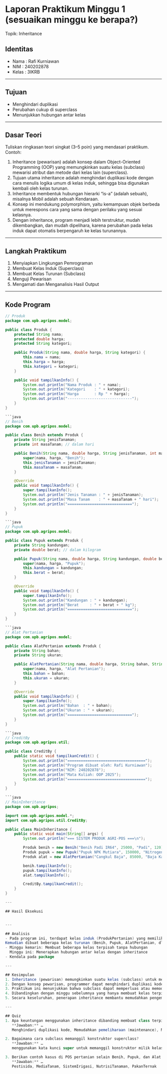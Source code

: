 # Laporan Praktikum Minggu 1 (sesuaikan minggu ke berapa?)
Topik: Inheritance

## Identitas
- Nama  : Rafi Kurniawan
- NIM   : 240202878
- Kelas : 3IKRB

---

## Tujuan
- Menghindari duplikasi
- Perubahan cukup di superclass
- Menunjukkan hubungan antar kelas

---

## Dasar Teori
Tuliskan ringkasan teori singkat (3–5 poin) yang mendasari praktikum.  
Contoh: 
1. Inheritance (pewarisan) adalah konsep dalam Object-Oriented Programming (OOP) yang memungkinkan suatu kelas (subclass) mewarisi atribut dan metode dari kelas lain (superclass).
2. Tujuan utama inheritance adalah menghindari duplikasi kode dengan cara menulis logika umum di kelas induk, sehingga bisa digunakan kembali oleh kelas turunan.
3. Inheritance membentuk hubungan hierarki “is-a” (adalah sebuah), misalnya Mobil adalah sebuah Kendaraan.
4. Konsep ini mendukung polymorphism, yaitu kemampuan objek berbeda untuk merespons cara yang sama dengan perilaku yang sesuai kelasnya.
5. Dengan inheritance, program menjadi lebih terstruktur, mudah dikembangkan, dan mudah dipelihara, karena perubahan pada kelas induk dapat otomatis berpengaruh ke kelas turunannya.

---

## Langkah Praktikum
1. Menyiapkan Lingkungan Pemrograman  
2. Membuat Kelas Induk (Superclass)
3. Membuat Kelas Turunan (Subclass)
4. Menguji Pewarisan
5. Mengamati dan Menganalisis Hasil Output

---

## Kode Program
```java
// Produk
package com.upb.agripos.model;

public class Produk {
    protected String nama;
    protected double harga;
    protected String kategori;

    public Produk(String nama, double harga, String kategori) {
        this.nama = nama;
        this.harga = harga;
        this.kategori = kategori;
    }

    public void tampilkanInfo() {
        System.out.println("Nama Produk : " + nama);
        System.out.println("Kategori    : " + kategori);
        System.out.println("Harga       : Rp " + harga);
        System.out.println("-----------------------------");
    }
}

```java
// Benih
package com.upb.agripos.model;

public class Benih extends Produk {
    private String jenisTanaman;
    private int masaTanam; // dalam hari

    public Benih(String nama, double harga, String jenisTanaman, int masaTanam) {
        super(nama, harga, "Benih");
        this.jenisTanaman = jenisTanaman;
        this.masaTanam = masaTanam;
    }

    @Override
    public void tampilkanInfo() {
        super.tampilkanInfo();
        System.out.println("Jenis Tanaman : " + jenisTanaman);
        System.out.println("Masa Tanam    : " + masaTanam + " hari");
        System.out.println("=============================");
    }
}

```java
// Pupuk
package com.upb.agripos.model;

public class Pupuk extends Produk {
    private String kandungan;
    private double berat; // dalam kilogram

    public Pupuk(String nama, double harga, String kandungan, double berat) {
        super(nama, harga, "Pupuk");
        this.kandungan = kandungan;
        this.berat = berat;
    }

    @Override
    public void tampilkanInfo() {
        super.tampilkanInfo();
        System.out.println("Kandungan : " + kandungan);
        System.out.println("Berat     : " + berat + " kg");
        System.out.println("=============================");
    }
}

```java
// Alat Pertanian
package com.upb.agripos.model;

public class AlatPertanian extends Produk {
    private String bahan;
    private String ukuran;

    public AlatPertanian(String nama, double harga, String bahan, String ukuran) {
        super(nama, harga, "Alat Pertanian");
        this.bahan = bahan;
        this.ukuran = ukuran;
    }

    @Override
    public void tampilkanInfo() {
        super.tampilkanInfo();
        System.out.println("Bahan  : " + bahan);
        System.out.println("Ukuran : " + ukuran);
        System.out.println("=============================");
    }
}

```java
// CreditBy
package com.upb.agripos.util;

public class CreditBy {
    public static void tampilkanCredit() {
        System.out.println("===================================");
        System.out.println("Program dibuat oleh: Rafi Kurniawan");
        System.out.println("NIM: 240202878");
        System.out.println("Mata Kuliah: OOP 2025");
        System.out.println("===================================");
    }
}

```java
// MainInheritance
package com.upb.agripos;

import com.upb.agripos.model.*;
import com.upb.agripos.util.CreditBy;

public class MainInheritance {
    public static void main(String[] args) {
        System.out.println("=== SISTEM PRODUK AGRI-POS ===\n");

        Produk benih = new Benih("Benih Padi IR64", 25000, "Padi", 120);
        Produk pupuk = new Pupuk("Pupuk NPK Mutiara", 150000, "Nitrogen, Fosfor, Kalium", 25);
        Produk alat = new AlatPertanian("Cangkul Baja", 85000, "Baja Karbon", "Medium");

        benih.tampilkanInfo();
        pupuk.tampilkanInfo();
        alat.tampilkanInfo();

        CreditBy.tampilkanCredit();
    }
}

---

## Hasil Eksekusi


---

## Analisis
- Pada program ini, terdapat kelas induk (ProdukPertanian) yang memiliki atribut umum seperti nama dan harga, serta metode info() untuk menampilkan data produk.
Kemudian dibuat beberapa kelas turunan (Benih, Pupuk, AlatPertanian, dll) yang mewarisi atribut dan metode dari kelas induk.  
- Minggu kemarin: Membuat beberapa kelas terpisah tanpa hubungan
  Minggu ini: Menerapkan hubungan antar kelas dengan inheritance
- Kendala pada package

---

## Kesimpulan
1. Inheritance (pewarisan) memungkinkan suatu kelas (subclass) untuk mewarisi atribut dan metode dari kelas lain (superclass), sehingga kode menjadi lebih efisien dan terstruktur.
2. Dengan konsep pewarisan, programmer dapat menghindari duplikasi kode karena fungsi umum cukup ditulis sekali di kelas induk dan dapat digunakan oleh semua kelas turunan.
3. Praktikum ini menunjukkan bahwa subclass dapat memperluas atau memodifikasi perilaku superclass melalui method overriding serta memanggil konstruktor induk menggunakan super().
4. Dibandingkan dengan minggu sebelumnya yang hanya membuat kelas terpisah, pendekatan inheritance memberikan organisasi program yang lebih logis, mendukung hubungan “is-a” (adalah sebuah).
5. Secara keseluruhan, penerapan inheritance membantu memudahkan pengembangan, pemeliharaan, dan pengelolaan sistem dalam pemrograman berorientasi objek.

---

## Quiz
1. Apa keuntungan menggunakan inheritance dibanding membuat class terpisah tanpa hubungan? 
   **Jawaban:** …  
   Menghindari duplikasi kode, Memudahkan pemeliharaan (maintenance), Mendukung polymorphism, Dapat memperluas atau memodifikasi perilaku kelas induk.

2. Bagaimana cara subclass memanggil konstruktor superclass?
   **Jawaban:** …  
   menggunakan kata kunci super untuk memanggil konstruktor milik kelas induk (superclass).

3. Berikan contoh kasus di POS pertanian selain Benih, Pupuk, dan Alat Pertanian yang bisa dijadikan subclass.
   **Jawaban:** …  
   Pestisida, MediaTanam, SistemIrigasi, NutrisiTanaman, PakanTernak

